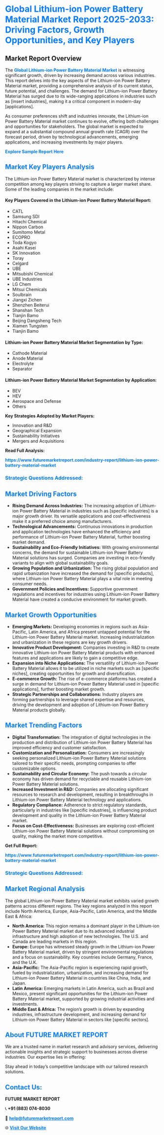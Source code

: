 <h1 style="color: #007BFF;">Global Lithium-ion Power Battery Material Market Report 2025-2033: Driving Factors, Growth Opportunities, and Key Players</h1>

<section id="overview">
<h2>Market Report Overview</h2>
<p>The <a href="https://www.futuremarketreport.com/industry-report/lithium-ion-power-battery-material-market" style="color: #007BFF; text-decoration: none;"><strong>Global Lithium-ion Power Battery Material Market</strong></a> is witnessing significant growth, driven by increasing demand across various industries. This report delves into the key aspects of the Lithium-ion Power Battery Material market, providing a comprehensive analysis of its current status, future potential, and challenges. The demand for Lithium-ion Power Battery Material has surged due to its wide-ranging applications in industries such as [insert industries], making it a critical component in modern-day [applications].</p>
<p>As consumer preferences shift and industries innovate, the Lithium-ion Power Battery Material market continues to evolve, offering both challenges and opportunities for stakeholders. The global market is expected to expand at a substantial compound annual growth rate (CAGR) over the forecast period, driven by technological advancements, emerging applications, and increasing investments by major players.</p>
</section>

<section id="overview">
<p><a href="https://www.futuremarketreport.com/request-sample/reportId=26019" style="color: #007BFF; text-decoration: none;"><strong>Explore Sample Report Here</strong></a></p>
</section>

<section id="key-players">
<h2 style="color: #007BFF;">Market Key Players Analysis</h2>
<p>The Lithium-ion Power Battery Material market is characterized by intense competition among key players striving to capture a larger market share. Some of the leading companies in the market include:</p>
<h4>Key Players Covered in the Lithium-ion Power Battery Material Report:</h4>
<ul><li>CATL</li><li>Samsung SDI</li><li>Hitachi Chemical</li><li>Nippon Carbon</li><li>Sumitomo Metal</li><li>ECOPRO</li><li>Toda Kogyo</li><li>Asahi Kasei</li><li>SK Innovation</li><li>Toray</li><li>Celgard</li><li>UBE</li><li>Mitsubishi Chemical</li><li>UBE Industries</li><li>LG Chem</li><li>Mitsui Chemicals</li><li>Soulbrain</li><li>Jiangxi Zichen</li><li>Shenzhen Beiterui</li><li>Shanshan Tech</li><li>Tianjin Bamo</li><li>Beijing Dangsheng Tech</li><li>Xiamen Tungsten</li><li>Tianjin Bamo</li></ul>
<h4>Lithium-ion Power Battery Material Market Segmentation by Type:</h4>
<ul><li>Cathode Material</li><li>Anode Material</li><li>Electrolyte</li><li>Separator</li></ul>

<h4>Lithium-ion Power Battery Material Market Segmentation by Application:</h4>
<ul><li>BEV</li><li>HEV</li><li>Aerospace and Defense</li><li>Others</li></ul>
<p><strong>Key Strategies Adopted by Market Players:</strong></p>
<ul>
<li>Innovation and R&D</li>
<li>Geographical Expansion</li>
<li>Sustainability Initiatives</li>
<li>Mergers and Acquisitions</li>
</ul>
</section>

<section>
<p><strong>Read Full Analysis: </strong></p><a href="https://www.futuremarketreport.com/industry-report/lithium-ion-power-battery-material-market" style="color: #007BFF; text-decoration: none;"><strong>https://www.futuremarketreport.com/industry-report/lithium-ion-power-battery-material-market</strong></a>
<h3 style="color: #007BFF;">Strategic Questions Addressed:</h3>
</section>

<section id="driving-factors">
<h2 style="color: #007BFF;">Market Driving Factors</h2>
<ul>
<li><strong>Rising Demand Across Industries:</strong> The increasing adoption of Lithium-ion Power Battery Material in industries such as [specific industries] is a major growth driver. Its versatile applications and cost-effectiveness make it a preferred choice among manufacturers.</li>
<li><strong>Technological Advancements:</strong> Continuous innovations in production and application technologies have enhanced the efficiency and performance of Lithium-ion Power Battery Material, further boosting market demand.</li>
<li><strong>Sustainability and Eco-Friendly Initiatives:</strong> With growing environmental concerns, the demand for sustainable Lithium-ion Power Battery Material solutions has surged. Companies are investing in eco-friendly variants to align with global sustainability goals.</li>
<li><strong>Growing Population and Urbanization:</strong> The rising global population and rapid urbanization have increased the demand for [specific products], where Lithium-ion Power Battery Material plays a vital role in meeting consumer needs.</li>
<li><strong>Government Policies and Incentives:</strong> Supportive government regulations and incentives for industries using Lithium-ion Power Battery Material have created a conducive environment for market growth.</li>
</ul>
</section>

<section id="growth-opportunities">
<h2 style="color: #007BFF;">Market Growth Opportunities</h2>
<ul>
<li><strong>Emerging Markets:</strong> Developing economies in regions such as Asia-Pacific, Latin America, and Africa present untapped potential for the Lithium-ion Power Battery Material market. Increasing industrialization and urbanization in these regions are key growth drivers.</li>
<li><strong>Innovative Product Development:</strong> Companies investing in R&D to create innovative Lithium-ion Power Battery Material products with enhanced features and applications are likely to gain a competitive edge.</li>
<li><strong>Expansion into Niche Applications:</strong> The versatility of Lithium-ion Power Battery Material allows it to be utilized in niche markets such as [specific niches], creating opportunities for growth and diversification.</li>
<li><strong>E-commerce Growth:</strong> The rise of e-commerce platforms has created a surge in demand for Lithium-ion Power Battery Material used in [specific applications], further boosting market growth.</li>
<li><strong>Strategic Partnerships and Collaborations:</strong> Industry players are forming partnerships to leverage shared expertise and resources, driving the development and adoption of Lithium-ion Power Battery Material products globally.</li>
</ul>
</section>

<section id="trending-factors">
<h2 style="color: #007BFF;">Market Trending Factors</h2>
<ul>
<li><strong>Digital Transformation:</strong> The integration of digital technologies in the production and distribution of Lithium-ion Power Battery Material has improved efficiency and customer satisfaction.</li>
<li><strong>Customization and Personalization:</strong> Consumers are increasingly seeking personalized Lithium-ion Power Battery Material solutions tailored to their specific needs, prompting companies to offer customizable options.</li>
<li><strong>Sustainability and Circular Economy:</strong> The push towards a circular economy has driven demand for recyclable and reusable Lithium-ion Power Battery Material solutions.</li>
<li><strong>Increased Investment in R&D:</strong> Companies are allocating significant resources to research and development, resulting in breakthroughs in Lithium-ion Power Battery Material technology and applications.</li>
<li><strong>Regulatory Compliance:</strong> Adherence to strict regulatory standards, particularly in industries like [specific industries], is influencing product development and quality in the Lithium-ion Power Battery Material market.</li>
<li><strong>Focus on Cost-Effectiveness:</strong> Businesses are exploring cost-efficient Lithium-ion Power Battery Material solutions without compromising on quality, making the market more competitive.</li>
</ul>
</section>

<section>
<p><strong>Get Full Report: </strong></p><a href="https://www.futuremarketreport.com/industry-report/lithium-ion-power-battery-material-market" style="color: #007BFF; text-decoration: none;"><strong>https://www.futuremarketreport.com/industry-report/lithium-ion-power-battery-material-market</strong></a>
<h3 style="color: #007BFF;">Strategic Questions Addressed:</h3>
</section>


<section id="regional-analysis">
<h2 style="color: #007BFF;">Market Regional Analysis</h2>
<p>The global Lithium-ion Power Battery Material market exhibits varied growth patterns across different regions. The key regions analyzed in this report include North America, Europe, Asia-Pacific, Latin America, and the Middle East & Africa:</p>
<ul>
<li><strong>North America:</strong> This region remains a dominant player in the Lithium-ion Power Battery Material market due to its advanced industrial infrastructure and high adoption of new technologies. The U.S. and Canada are leading markets in this region.</li>
<li><strong>Europe:</strong> Europe has witnessed steady growth in the Lithium-ion Power Battery Material market, driven by stringent environmental regulations and a focus on sustainability. Key countries include Germany, France, and the U.K.</li>
<li><strong>Asia-Pacific:</strong> The Asia-Pacific region is experiencing rapid growth, fueled by industrialization, urbanization, and increasing demand for Lithium-ion Power Battery Material in countries like China, India, and Japan.</li>
<li><strong>Latin America:</strong> Emerging markets in Latin America, such as Brazil and Mexico, present significant opportunities for the Lithium-ion Power Battery Material market, supported by growing industrial activities and investments.</li>
<li><strong>Middle East & Africa:</strong> The region’s growth is driven by expanding industries, infrastructure development, and increasing demand for Lithium-ion Power Battery Material in sectors like [specific sectors].</li>
</ul>
</section>

<footer>
<h2 style="color: #007BFF;">About FUTURE MARKET REPORT</h2>
<p>We are a trusted name in market research and advisory services, delivering actionable insights and strategic support to businesses across diverse industries. Our expertise lies in offering:</p>

<p>Stay ahead in today’s competitive landscape with our tailored research solutions.</p>

<h2 style="color: #007BFF;">Contact Us:</h2>
<p><strong>FUTURE MARKET REPORT</strong></p>
<p>📞 <strong>+91 (883) 074-8030</strong></p>
<p>📧 <strong><a href="mailto:help@futuremarketreport.com" style="color: #007BFF;">help@futuremarketreport.com</a></strong></p>
<p>🌐 <strong><a href="https://www.futuremarketreport.com/" style="color: #007BFF;">Visit Our Website</a></strong></p>
</footer>